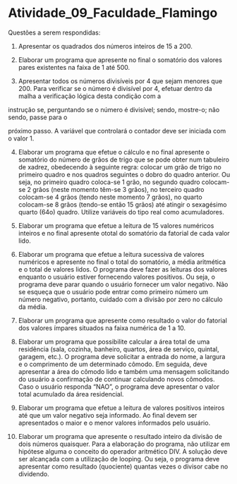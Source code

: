# Atividade_09_Faculdade_Flamingo

Questões a serem respondidas:

1) Apresentar os quadrados dos números inteiros de 15 a 200.

2) Elaborar um programa que apresente no final o somatório dos valores pares existentes na faixa de 1 até 500.

3) Apresentar todos os números divisíveis por 4 que sejam menores que 200. Para verificar se o número é divisível por 4, efetuar dentro da malha a verificação lógica desta condição com a

instrução se, perguntando se o número é divisível; sendo, mostre-o; não sendo, passe para o

próximo passo. A variável que controlará o contador deve ser iniciada com o valor 1.

4) Elaborar um programa que efetue o cálculo e no final apresente o somatório do número de grãos de trigo que se pode obter num tabuleiro de xadrez, obedecendo à seguinte regra: colocar um grão de trigo no primeiro quadro e nos quadros seguintes o dobro do quadro anterior. Ou seja, no primeiro quadro coloca-se 1 grão, no segundo quadro colocam-se 2 grãos (neste momento têm-se 3 grãos), no terceiro quadro colocam-se 4 grãos (tendo neste momento 7 grãos), no quarto colocam-se 8 grãos (tendo-se então 15 grãos) até atingir o sexagésimo quarto (64o) quadro. Utilize variáveis do tipo real como acumuladores.

5) Elaborar um programa que efetue a leitura de 15 valores numéricos inteiros e no final apresente ototal do somatório da fatorial de cada valor lido.

6) Elaborar um programa que efetue a leitura sucessiva de valores numéricos e apresente no final o total do somatório, a média aritmética e o total de valores lidos. O programa deve fazer as leituras dos valores enquanto o usuário estiver fornecendo valores positivos. Ou seja, o programa deve parar quando o usuário fornecer um valor negativo. Não se esqueça que o usuário pode entrar como primeiro número um número negativo, portanto, cuidado com a divisão por zero no cálculo da média.

7) Elaborar um programa que apresente como resultado o valor do fatorial dos valores ímpares
situados na faixa numérica de 1 a 10.

8) Elaborar um programa que possibilite calcular a área total de uma residência (sala, cozinha,
banheiro, quartos, área de serviço, quintal, garagem, etc.). O programa deve solicitar a entrada do nome, a largura e o comprimento de um determinado cômodo. Em seguida, deve apresentar a área do cômodo lido e também uma mensagem solicitando do usuário a confirmação de continuar calculando novos cômodos. Caso o usuário responda “NAO”, o programa deve apresentar o valor total acumulado da área residencial.

9) Elaborar um programa que efetue a leitura de valores positivos inteiros até que um valor negativo seja informado. Ao final devem ser apresentados o maior e o menor valores informados pelo usuário.

10) Elaborar um programa que apresente o resultado inteiro da divisão de dois números quaisquer.
Para a elaboração do programa, não utilizar em hipótese alguma o conceito do operador aritmético DIV. A solução deve ser alcançada com a utilização de looping. Ou seja, o programa deve apresentar como resultado (quociente) quantas vezes o divisor cabe no dividendo.

